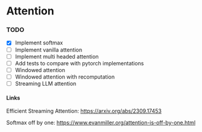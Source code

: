 # Attention

### TODO

- [x] Implement softmax
- [ ] Implement vanilla attention
- [ ] Implement multi headed attention
- [ ] Add tests to compare with pytorch implementations
- [ ] Windowed attention
- [ ] Windowed attention with recomputation
- [ ] Streaming LLM attention

#### Links

Efficient Streaming Attention: https://arxiv.org/abs/2309.17453

Softmax off by one: https://www.evanmiller.org/attention-is-off-by-one.html